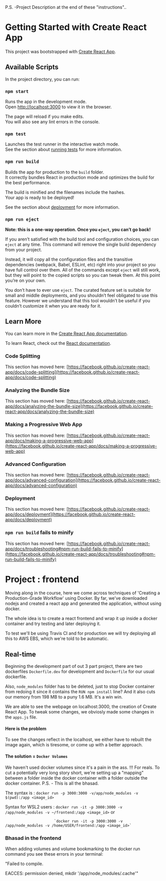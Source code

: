 P.S. -Project Description at the end of these "instructions"..


# Getting Started with Create React App

This project was bootstrapped with [Create React App](https://github.com/facebook/create-react-app).

## Available Scripts

In the project directory, you can run:

### `npm start`

Runs the app in the development mode.\
Open [http://localhost:3000](http://localhost:3000) to view it in the browser.

The page will reload if you make edits.\
You will also see any lint errors in the console.

### `npm test`

Launches the test runner in the interactive watch mode.\
See the section about [running tests](https://facebook.github.io/create-react-app/docs/running-tests) for more information.

### `npm run build`

Builds the app for production to the `build` folder.\
It correctly bundles React in production mode and optimizes the build for the best performance.

The build is minified and the filenames include the hashes.\
Your app is ready to be deployed!

See the section about [deployment](https://facebook.github.io/create-react-app/docs/deployment) for more information.

### `npm run eject`

**Note: this is a one-way operation. Once you `eject`, you can’t go back!**

If you aren’t satisfied with the build tool and configuration choices, you can `eject` at any time. This command will remove the single build dependency from your project.

Instead, it will copy all the configuration files and the transitive dependencies (webpack, Babel, ESLint, etc) right into your project so you have full control over them. All of the commands except `eject` will still work, but they will point to the copied scripts so you can tweak them. At this point you’re on your own.

You don’t have to ever use `eject`. The curated feature set is suitable for small and middle deployments, and you shouldn’t feel obligated to use this feature. However we understand that this tool wouldn’t be useful if you couldn’t customize it when you are ready for it.

## Learn More

You can learn more in the [Create React App documentation](https://facebook.github.io/create-react-app/docs/getting-started).

To learn React, check out the [React documentation](https://reactjs.org/).

### Code Splitting

This section has moved here: [https://facebook.github.io/create-react-app/docs/code-splitting](https://facebook.github.io/create-react-app/docs/code-splitting)

### Analyzing the Bundle Size

This section has moved here: [https://facebook.github.io/create-react-app/docs/analyzing-the-bundle-size](https://facebook.github.io/create-react-app/docs/analyzing-the-bundle-size)

### Making a Progressive Web App

This section has moved here: [https://facebook.github.io/create-react-app/docs/making-a-progressive-web-app](https://facebook.github.io/create-react-app/docs/making-a-progressive-web-app)

### Advanced Configuration

This section has moved here: [https://facebook.github.io/create-react-app/docs/advanced-configuration](https://facebook.github.io/create-react-app/docs/advanced-configuration)

### Deployment

This section has moved here: [https://facebook.github.io/create-react-app/docs/deployment](https://facebook.github.io/create-react-app/docs/deployment)

### `npm run build` fails to minify

This section has moved here: [https://facebook.github.io/create-react-app/docs/troubleshooting#npm-run-build-fails-to-minify](https://facebook.github.io/create-react-app/docs/troubleshooting#npm-run-build-fails-to-minify)


# Project : frontend

 Moving along in the course, here we come across techniques of 'Creating a Production-Grade Workflow' using Docker. 
 By far, we've downloaded nodejs and created a react app and generated the application, without using docker.
 
 The whole idea is to create a react frontend and wrap it up inside a docker container and try testing and later deploying it.
 
 To test we'll be using Travis CI and for production we will try deploying all this to AWS EBS, which we're told to be automatic. 
 
 
## Real-time
 
 Beginning the development part of out 3 part project, there are two dockerfiles `Dockerfile.dev` for development and `Dockerfile` for our usual dockerfile.
 
 Also, `node_modules` folder has to be deleted, just to stop Docker container from redoing it since it contains the `RUN npm install` line? And it also cuts our memory  from 198 MB to a puny 1.6 MB. It's a win win.
 
 We are able to see the webpage on localhost:3000, the creation of Create React App. To tweak some changes, we obviosly made some changes in the `apps.js` file. 
 
 #### Here is the problem 
 To see the changes reflect in the localhost, we either have to rebuilt the image again, which is tiresome, or come up with a better approach.
 
 #### The solution = `Docker Volumes` 
  We haven't used docker volumes since it's a pain in the ass. !!! For reals. 
  To cut a potentially very long story short, we're setting up a "mapping" between a folder inside the docker container with a folder outside the docker container. 
  P.S. - This is all the bhasad.
  
  The syntax is : `docker run -p 3000:3000 -v/app/node_modules -v $(pwd):/app <image_id>`  
  
  Syntax for WSL2 users : `docker run -it -p 3000:3000 -v /app/node_modules -v ~/frontend:/app <image_id>` or 
                          
                          `docker run -it -p 3000:3000 -v /app/node_modules -v /home/USER/frontend:/app <image_id>`
  
 ### Bhasad in the frontend
  
  When adding volumes and volume bookmarking to the docker run command you see these errors in your terminal:

   "Failed to compile.

   EACCES: permission denied, mkdir '/app/node_modules/.cache'"
 
 
 
 
